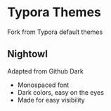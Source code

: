 # Typora Themes
Fork from Typora default themes

## Nightowl
Adapted from Github Dark 

* Monospaced font
* Dark colors, easy on the eyes
* Made for easy visibility 
